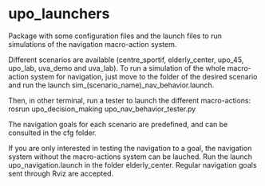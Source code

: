 # upo_launchers
Package with some configuration files and the launch files to run simulations of the navigation macro-action system.

Different scenarios are available (centre_sportif, elderly_center, upo_45, upo_lab, uva_demo and uva_lab). To run a simulation of the whole macro-action system for navigation, just move to the folder of the desired scenario and run the launch sim_(scenario_name)_nav_behavior.launch.

Then, in other terminal, run a tester to launch the different macro-actions:
rosrun upo_decision_making upo_nav_behavior_tester.py

The navigation goals for each scenario are predefined, and can be consulted in the cfg folder.

If you are only interested in testing the navigation to a goal, the navigation system without the macro-actions system can be lauched. Run the launch  upo_navigation.launch in the folder elderly_center. Regular navigation goals sent through Rviz are accepted.


